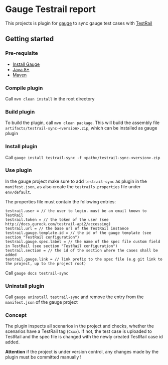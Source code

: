 # Gauge Testrail report

This projects is plugin for [gauge](http://getgauge.io) to sync gauge test cases with [TestRail](http://http://www.gurock.com/testrail/)

## Getting started

### Pre-requisite

- [Install Gauge](https://docs.gauge.org/installing.html#installation)
- [Java 8+](https://www.java.com/en/download/index.jsp)
- [Maven](https://maven.apache.org/install.html)

### Compile plugin
Call `mvn clean install` in the root directory

### Build plugin
To build the plugin, call `mvn clean package`.
This will build the assembly file `artifacts/testrail-sync-<version>.zip`, which can be installed as gauge plugin

### Install plugin
Call `gauge install testrail-sync -f <path>/testrail-sync-<version>.zip`

### Use plugin
In the gauge project make sure to add `testrail-sync` as plugin in the `manifest.json`, as also create the `testrails.properties` file under `env/default`.

The properties file must contain the following entries:
```
testrail.user = // the user to login. must be an email known to TestRail
testrail.token = // the token of the user (see http://docs.gurock.com/testrail-api2/accessing)
testrail.url = // the base url of the TestRail instance
testrail.gauge.template.id = // the id of the gauge template (see section "TestRail configuration")
testrail.gauge.spec.label = // the name of the spec file custom field in TestRail (see section "TestRail configuration")
testrail.section = // the id of the section where the cases shall be added
testrail.gauge.link = // link prefix to the spec file (e.g git link to the project, up to the project root)
```

Call `gauge docs testrail-sync`

### Uninstall plugin
Call `gauge uninstall testrail-sync` and remove the entry from the `manifest.json` of the gauge project

### Concept
The plugin inspects all scenarios in the project and checks, whether the scenarios have a TestRail tag (`Cxxx`).
If not, the test case is uploaded to TestRail and the spec file is changed with the newly created TestRail case id added.

__Attention__ if the project is under version control, any changes made by the plugin must be committed manually !